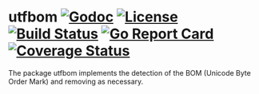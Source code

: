 # utfbom [![Godoc](https://godoc.org/github.com/dimchansky/utfbom?status.png)](https://godoc.org/github.com/dimchansky/utfbom) [![License](https://img.shields.io/:license-apache-blue.svg)](https://opensource.org/licenses/Apache-2.0) [![Build Status](https://travis-ci.org/dimchansky/utfbom.svg?branch=master)](https://travis-ci.org/dimchansky/utfbom) [![Go Report Card](https://goreportcard.com/badge/github.com/dimchansky/utfbom)](https://goreportcard.com/report/github.com/dimchansky/utfbom) [![Coverage Status](https://coveralls.io/repos/github/dimchansky/utfbom/badge.svg?branch=master)](https://coveralls.io/github/dimchansky/utfbom?branch=master)

The package utfbom implements the detection of the BOM (Unicode Byte Order Mark) and removing as necessary.
